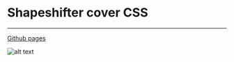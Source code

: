 # Shapeshifter cover CSS

---

[Github pages](https://pandacore.github.io/shapeshifter-cover-css/)

![alt text](https://www.thebackstage.net/wp-content/uploads/2017/07/knuckle-puck-shapeshifter.jpg)